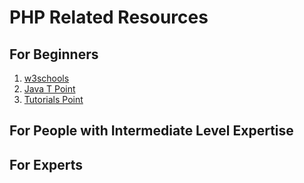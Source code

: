 # PHP Related Resources

## For Beginners

1.  [w3schools](https://www.w3schools.com/pHP/default.asp)
1.  [Java T Point](https://www.javatpoint.com/php-tutorial)
1.  [Tutorials Point](https://www.tutorialspoint.com/php)

## For People with Intermediate Level Expertise

## For Experts
